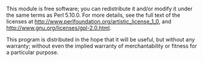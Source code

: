 This module is free software; you can redistribute it and/or modify it under the same terms as Perl 5.10.0. For more details, see the full text of the licenses at http://www.perlfoundation.org/artistic_license_1_0, and http://www.gnu.org/licenses/gpl-2.0.html.

This program is distributed in the hope that it will be useful, but without any warranty; without even the implied warranty of merchantability or fitness for a particular purpose.
